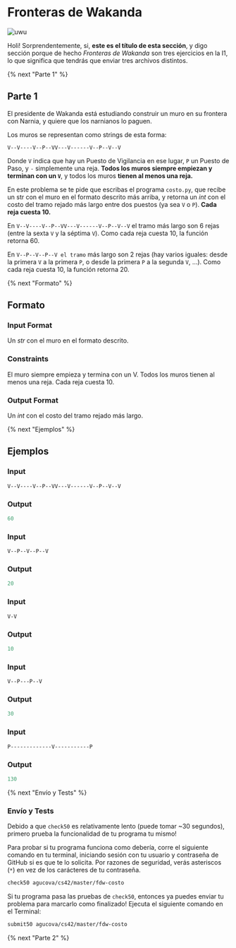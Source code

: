 # Fronteras de Wakanda

![uwu](https://nypost.com/wp-content/uploads/sites/2/2019/12/wakanda-usda.jpg?quality=90&strip=all&w=618&h=410&crop=1)

Holi! Sorprendentemente, si, **este es el título de esta sección**, y digo sección porque de hecho *Fronteras de Wakanda* son tres ejercicios en la I1, lo que significa que tendrás que enviar tres archivos distintos.

{% next "Parte 1" %}

## Parte 1

El presidente de Wakanda está estudiando construir un muro en su frontera con Narnia, y quiere que los narnianos lo paguen.

Los muros se representan como strings de esta forma:

```
V--V----V--P--VV---V------V--P--V--V
```

Donde `V` indica que hay un Puesto de Vigilancia en ese lugar, `P` un Puesto de Paso, y `-` simplemente una reja. **Todos los muros siempre empiezan y terminan con un `V`**, y todos los muros **tienen al menos una reja.**

En este problema se te pide que escribas el programa `costo.py`, que recibe un str con el muro en el formato descrito más arriba, y retorna un *int* con el costo del tramo rejado más largo entre dos puestos (ya sea `V` o `P`). **Cada reja cuesta 10.**

En `V--V----V--P--VV---V------V--P--V--V` el tramo más largo son 6 rejas (entre la sexta `V` y la séptima `V`). Como cada reja cuesta 10, la función retorna 60.

En `V--P--V--P--V el tramo` más largo son 2 rejas (hay varios iguales: desde la primera `V` a la primera `P`, o desde la primera `P` a la segunda `V`, ...). Como cada reja cuesta 10, la función retorna 20.

{% next "Formato" %}

## Formato

### Input Format

Un *str* con el muro en el formato descrito.

### Constraints

El muro siempre empieza y termina con un V. Todos los muros tienen al menos una reja. Cada reja cuesta 10.

### Output Format

Un *int* con el costo del tramo rejado más largo.

{% next "Ejemplos" %}

## Ejemplos

### Input

```
V--V----V--P--VV---V------V--P--V--V
```

### Output

```python
60
```

### Input

```
V--P--V--P--V
```

### Output

```python
20
```

### Input

```
V-V
```

### Output

```python
10
```

### Input

```
V--P---P--V
```

### Output

```python
30
```

### Input

```
P-------------V-----------P
```
### Output

```python
130
```

{% next "Envío y Tests" %}

### Envío y Tests

Debido a que `check50` es relativamente lento (puede tomar ~30 segundos), primero prueba la funcionalidad de tu programa tu mismo!

Para probar si tu programa funciona como debería, corre el siguiente comando en tu terminal, iniciando sesión con tu usuario y contraseña de GitHub si es que te lo solicita. Por razones de seguridad, verás asteriscos (`*`) en vez de los carácteres de tu contraseña.

```bash
check50 agucova/cs42/master/fdw-costo
```

Si tu programa pasa las pruebas de `check50`, entonces ya puedes enviar tu problema para marcarlo como finalizado! Ejecuta el siguiente comando en el Terminal:

```bash
submit50 agucova/cs42/master/fdw-costo
```

{% next "Parte 2" %}